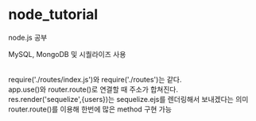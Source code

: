 # node_tutorial
node.js 공부

MySQL, MongoDB 및 시퀄라이즈 사용

<br> require('./routes/index.js')와 require('./routes')는 같다.
<br> app.use()와 router.route()로 연결할 때 주소가 합쳐진다.
<br> res.render('sequelize',{users})는 sequelize.ejs를 렌더링해서 보내겠다는 의미
<br> router.route()를 이용해 한번에 많은 method 구현 가능
